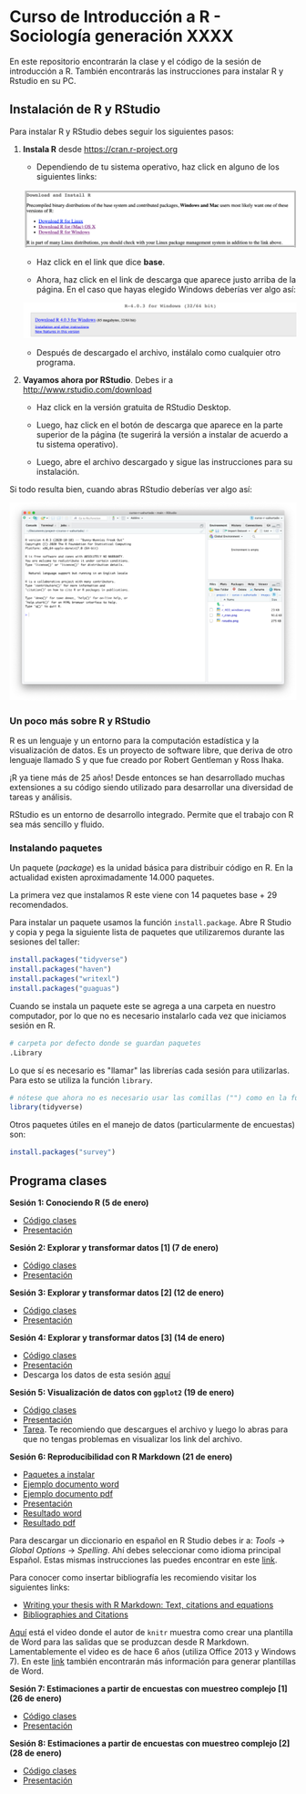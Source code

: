 # Curso de Introducción a R - Sociología generación XXXX

En este repositorio encontrarán la clase y el código de la sesión de introducción a R. También encontrarás las instrucciones para instalar R y Rstudio en su PC.

## Instalación de R y RStudio

Para instalar R y RStudio debes seguir los siguientes pasos:

1. **Instala R** desde <https://cran.r-project.org>

   + Dependiendo de tu sistema operativo, haz click en alguno de los siguientes links:

   ![](https://github.com/vcanalesg/curso-r-uahurtado/raw/main/images/r_cran.png)

   + Haz click en el link que dice **base**.

   + Ahora, haz click en el link de descarga que aparece justo arriba de la página. En el caso que hayas elegido Windows deberías ver algo así:

   ![](https://github.com/vcanalesg/curso-r-uahurtado/raw/main/images/r_403_windows.png)

   + Después de descargado el archivo, instálalo como cualquier otro programa.



2. **Vayamos ahora por RStudio**. Debes ir a <http://www.rstudio.com/download>

   + Haz click en la versión gratuita de RStudio Desktop.

   + Luego, haz click en el botón de descarga que aparece en la parte superior de la página (te sugerirá la versión a instalar de acuerdo a tu sistema operativo).

   + Luego, abre el archivo descargado y sigue las instrucciones para su instalación.

Si todo resulta bien, cuando abras RStudio deberías ver algo así:

![](https://github.com/vcanalesg/curso-r-uahurtado/raw/main/images/rstudio.png)

### Un poco más sobre R y RStudio

R es un lenguaje y un entorno para la computación estadística y la visualización de datos. Es un proyecto de software libre, que deriva de otro lenguaje llamado S y que fue creado por Robert Gentleman y Ross Ihaka.

¡R ya tiene más de 25 años! Desde entonces se han desarrollado muchas extensiones a su código siendo utilizado para desarrollar una diversidad de tareas y análisis.

RStudio es un entorno de desarrollo integrado. Permite que el trabajo con R sea más sencillo y fluido.

### Instalando paquetes

Un paquete (*package*) es la unidad básica para distribuir código en R. En la actualidad existen aproximadamente 14.000 paquetes.

La primera vez que instalamos R este viene con 14 paquetes base + 29 recomendados.

Para instalar un paquete usamos la función `install.package`. Abre R Studio y copia y pega la siguiente lista de paquetes que utilizaremos durante las sesiones del taller:

```r
install.packages("tidyverse")
install.packages("haven")
install.packages("writexl")
install.packages("guaguas")
```

Cuando se instala un paquete este se agrega a una carpeta en nuestro computador, por lo que no es necesario instalarlo cada vez que iniciamos sesión en R.

```r
# carpeta por defecto donde se guardan paquetes
.Library
```

Lo que sí es necesario es "llamar" las librerías cada sesión para utilizarlas. Para esto se utiliza la función `library`.

```r
# nótese que ahora no es necesario usar las comillas ("") como en la función de instalación
library(tidyverse)
```

Otros paquetes útiles en el manejo de datos (particularmente de encuestas) son:

```r
install.packages("survey")
```

## Programa clases

**Sesión 1: Conociendo R (5 de enero)**

- [Código clases](https://www.dropbox.com/s/aadn8bxg52k7o3t/codigo_en_vivo1.R?dl=0)
- [Presentación](https://docs.google.com/presentation/d/1DjiBGWrG97MHoUhYIrrLye1mkZ7ywTv4hxJHSs78Dts/edit?usp=sharing)

**Sesión 2: Explorar y transformar datos [1] (7 de enero)**

- [Código clases](https://www.dropbox.com/s/99fgge25z26wcor/codigo_en_vivo2.R?dl=0)
- [Presentación](https://docs.google.com/presentation/d/1GJte1ydCbeRgZXKQZc4enDiFANXdPDIcZKHNOKINNsM/edit?usp=sharing)

**Sesión 3: Explorar y transformar datos [2] (12 de enero)**

- [Código clases](https://www.dropbox.com/s/3une6lc86umfdyq/codigo_en_vivo3.R?dl=0)
- [Presentación](https://docs.google.com/presentation/d/1Q5vGumuRNWQmI1chkh1-hy8tCaE2HXoMDP-tOCLFAXE/edit?usp=sharing)

**Sesión 4: Explorar y transformar datos [3] (14 de enero)**

- [Código clases](https://www.dropbox.com/s/vzqsoj6s15jkay5/codigo_en_vivo4.R?dl=0)
- [Presentación](https://docs.google.com/presentation/d/1RbIUnSmXZ337W1eXDGfLuihxw_ITBuW12EJQMX4Tgx8/edit?usp=sharing)
- Descarga los datos de esta sesión [aquí](https://www.dropbox.com/s/b8jtec5q0dkfsk5/datos_sesion4.xlsx?dl=0)

**Sesión 5: Visualización de datos con `ggplot2` (19 de enero)**

- [Código clases](https://www.dropbox.com/s/b8v84yc2zkbktkn/codigo_en_vivo5.R?dl=0)
- [Presentación](https://docs.google.com/presentation/d/1Ojp2tpzjY_GZLkuftEnEae0soPSzfGMMNZmp_vd328c/edit?usp=sharing)
- [Tarea](https://www.dropbox.com/s/5prwzsbczle8znb/practica-intro-R.html?dl=0). Te recomiendo que descargues el archivo y luego lo abras para que no tengas problemas en visualizar los link del archivo.

**Sesión 6: Reproducibilidad con R Markdown (21 de enero)**

- [Paquetes a instalar](https://www.dropbox.com/s/phcpv06154q2w1b/codigo_en_vivo6.R?dl=0)  
- [Ejemplo documento word](https://www.dropbox.com/s/ljvplhftw07tiwk/documento_word.Rmd?dl=0)  
- [Ejemplo documento pdf](https://www.dropbox.com/s/o9acki55jux9ptp/documento_pdf.Rmd?dl=0)  
- [Presentación](https://docs.google.com/presentation/d/1HVZar20lPdyUyYOYiKDOmu2HhhGb_fTtUkhGeg_M1MM/edit?usp=sharing)  
- [Resultado word](https://www.dropbox.com/s/e1ftteuj52q6hrt/documento_word.docx?dl=0)  
- [Resultado pdf](https://www.dropbox.com/s/yasgzqewxuyg15n/documento_pdf.pdf?dl=0)  

Para descargar un diccionario en español en R Studio debes ir a:
*Tools* -> *Global Options* -> *Spelling*. Ahí debes seleccionar como idioma principal Español. Estas mismas instrucciones las puedes encontrar en este [link](https://support.rstudio.com/hc/en-us/articles/200551916-Spelling-Dictionaries).  

Para conocer como insertar bibliografía les recomiendo visitar los siguientes links:

- [Writing your thesis with R Markdown: Text, citations and equations](https://rosannavanhespen.nl/rmarkdown/writing-your-thesis-with-r-markdown-2-text-citations-and-equations/)  
- [Bibliographies and Citations](https://rmarkdown.rstudio.com/authoring_bibliographies_and_citations.html)  

[Aquí](https://vimeo.com/110804387) está el video donde el autor de `knitr` muestra como crear una plantilla de Word para las salidas que se produzcan desde R Markdown. Lamentablemente el video es de hace 6 años (utiliza Office 2013 y Windows 7). En este [link](https://bookdown.org/yihui/rmarkdown-cookbook/word-template.html) también encontrarán más información para generar plantillas de Word.

**Sesión 7: Estimaciones a partir de encuestas con muestreo complejo [1] (26 de enero)**

- [Código clases](https://www.dropbox.com/s/mrh9h5xmflj2tpy/codigo_en_vivo7.R?dl=0)
- [Presentación](https://docs.google.com/presentation/d/1E4lYjH7EeTgdtrS5Rd11oUPoy5YP_nE9VLMPlm_zW94/edit?usp=sharing)

**Sesión 8: Estimaciones a partir de encuestas con muestreo complejo [2] (28 de enero)**

- [Código clases](https://www.dropbox.com/s/9ud7u381cmtvhbq/codigo_en_vivo8.R?dl=0)
- [Presentación](https://docs.google.com/presentation/d/1rInJR4fiEVNTzDq1_IfhDKzSz_8p6kYms5TQlRKIdiA/edit?usp=sharing)
